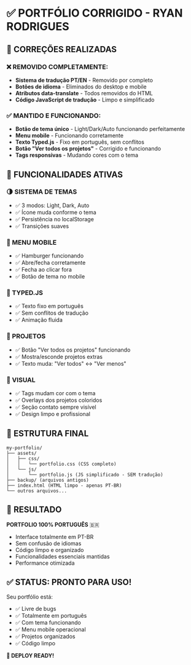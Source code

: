 # ✅ PORTFÓLIO CORRIGIDO - RYAN RODRIGUES

## 🎯 CORREÇÕES REALIZADAS

### ❌ REMOVIDO COMPLETAMENTE:
- **Sistema de tradução PT/EN** - Removido por completo
- **Botões de idioma** - Eliminados do desktop e mobile
- **Atributos data-translate** - Todos removidos do HTML
- **Código JavaScript de tradução** - Limpo e simplificado

### ✅ MANTIDO E FUNCIONANDO:
- **Botão de tema único** - Light/Dark/Auto funcionando perfeitamente
- **Menu mobile** - Funcionando corretamente
- **Texto Typed.js** - Fixo em português, sem conflitos
- **Botão "Ver todos os projetos"** - Corrigido e funcionando
- **Tags responsivas** - Mudando cores com o tema

## 🚀 FUNCIONALIDADES ATIVAS

### 🌗 SISTEMA DE TEMAS
- ✅ 3 modos: Light, Dark, Auto
- ✅ Ícone muda conforme o tema
- ✅ Persistência no localStorage
- ✅ Transições suaves

### 📱 MENU MOBILE
- ✅ Hamburger funcionando
- ✅ Abre/fecha corretamente
- ✅ Fecha ao clicar fora
- ✅ Botão de tema no mobile

### 💫 TYPED.JS
- ✅ Texto fixo em português
- ✅ Sem conflitos de tradução
- ✅ Animação fluida

### 📂 PROJETOS
- ✅ Botão "Ver todos os projetos" funcionando
- ✅ Mostra/esconde projetos extras
- ✅ Texto muda: "Ver todos" ↔ "Ver menos"

### 🎨 VISUAL
- ✅ Tags mudam cor com o tema
- ✅ Overlays dos projetos coloridos
- ✅ Seção contato sempre visível
- ✅ Design limpo e profissional

## 📁 ESTRUTURA FINAL

```
my-portfolio/
├── assets/
│   ├── css/
│   │   └── portfolio.css (CSS completo)
│   └── js/
│       └── portfolio.js (JS simplificado - SEM tradução)
├── backup/ (arquivos antigos)
├── index.html (HTML limpo - apenas PT-BR)
└── outros arquivos...
```

## 🎯 RESULTADO

**PORTFOLIO 100% PORTUGUÊS** 🇧🇷
- Interface totalmente em PT-BR
- Sem confusão de idiomas
- Código limpo e organizado
- Funcionalidades essenciais mantidas
- Performance otimizada

## ✅ STATUS: PRONTO PARA USO!

Seu portfólio está:
- ✅ Livre de bugs
- ✅ Totalmente em português
- ✅ Com tema funcionando
- ✅ Menu mobile operacional
- ✅ Projetos organizados
- ✅ Código limpo

**🚀 DEPLOY READY!**
